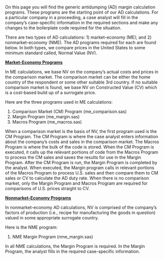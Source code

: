 On this page you will find the generic antidumping (AD) margin calculation programs. These programs are the starting point of our AD calculations. For a particular company in a proceeding, a case analyst will fill in the company’s case-specific information in the required sections and make any changes to the boilerplate code required for the situation.  

There are two types of AD calculations: 1) market-economy (ME); and 2) nonmarket-economy (NME). The AD programs required for each are found below. In both types, we compare prices in the United States to some minimum standard called, Normal Value (NV).  

**<u>Market-Economy Programs</u>**  

In ME calculations, we base NV on the company’s actual costs and prices in the comparison market. The comparison market can be either the home country of the respondent or some other suitable 3rd country. If no suitable comparison market is found, we base NV on Constructed Value (CV) which is a cost-based build up of a surrogate price.  

Here are the three programs used in ME calculations:  

1. Comparison Market (CM) Program (me_comparison.sas)
2. Margin Program (me_margin.sas)
3. Macros Program (me_macros.sas)

When a comparison market is the basis of NV, the first program used is the CM Program. The CM Program is where the case analyst enters information about the company’s costs and sales in the comparison market. The Macros Program is where the bulk of the code is stored. When the CM Program is executed, it calls up the relevant portions of code from the Macros Program to process the CM sales and saves the results for use in the Margin Program. After the CM Program is run, the Margin Program is completed by the analyst. When executed, the Margin program calls in relevant portions of the Macros Program to process U.S. sales and then compare them to CM sales or CV to calculate the AD duty rate. When there is no comparison market, only the Margin Program and Macros Program are required for comparisons of U.S. prices straight to CV.  

**<u>Nonmarket-Economy Programs</u>**  

In nonmarket-economy AD calculations, NV is comprised of the company’s factors of production (i.e., recipe for manufacturing the goods in question) valued in some appropriate surrogate country.  

Here is the NME program:  

1. NME Margin Program (nme_margin.sas)

In all NME calculations, the Margin Program is required. In the Margin Program, the analyst fills in the required case-specific information.
